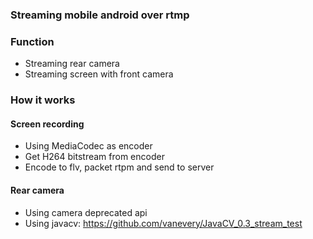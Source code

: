 ### Streaming mobile android over rtmp
### Function
* Streaming rear camera
* Streaming screen with front camera

### How it works
#### Screen recording
* Using MediaCodec as encoder
* Get H264 bitstream from encoder
* Encode to flv, packet rtpm and send to server

#### Rear camera
* Using camera deprecated api
* Using javacv: https://github.com/vanevery/JavaCV_0.3_stream_test
